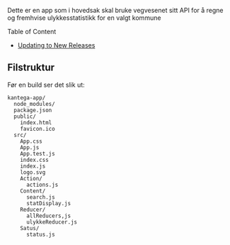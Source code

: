 Dette er en app som i hovedsak skal bruke vegvesenet sitt API for å regne og fremhvise ulykkesstatistikk for en valgt kommune

Table of Content
- [Updating to New Releases](#Filstruktur)

## Filstruktur

Før en build ser det slik ut:


```
kantega-app/
  node_modules/
  package.json
  public/
    index.html
    favicon.ico
  src/
    App.css
    App.js
    App.test.js
    index.css
    index.js
    logo.svg
    Action/
      actions.js
    Content/
      search.js
      statDisplay.js
    Reducer/
      allReducers,js
      ulykkeReducer.js
    Satus/
      status.js
```
